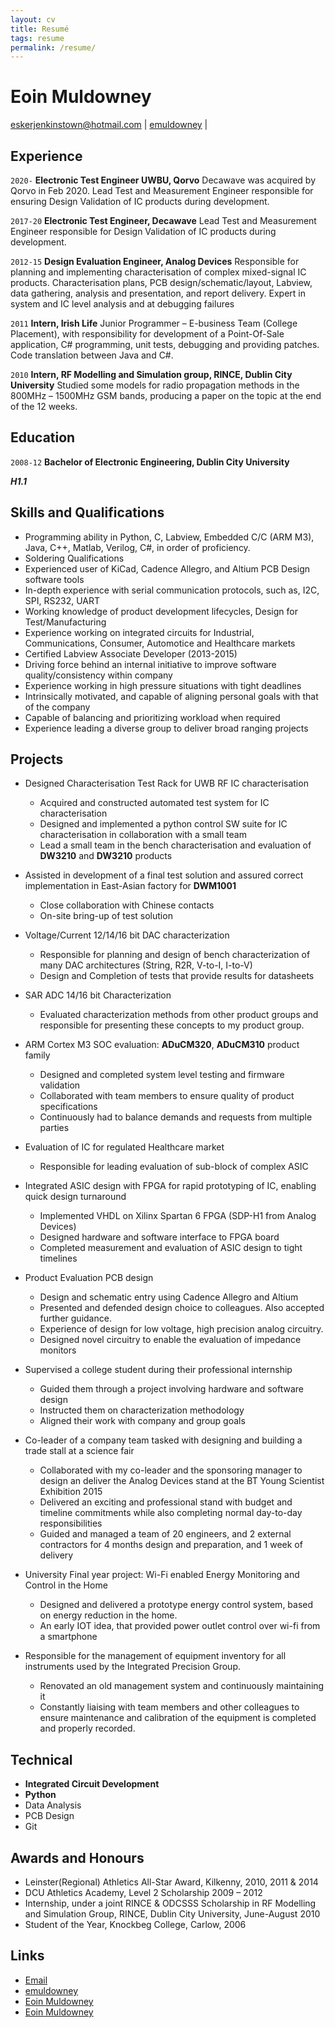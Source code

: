 ```yaml
---
layout: cv
title: Resumé
tags: resume
permalink: /resume/
---
```

# Eoin Muldowney

<div id="webaddress">
<a href="mailto:eskerjenkinstown@hotmail.com">eskerjenkinstown@hotmail.com</a>
|
<i class="fa fa-github"></i> <a href="http://github.com/emuldowney">emuldowney</a>
|
<!--<i class="fa fa-twitter"></i> <a href="http://twitter.com/EoinMuldowney">EoinMuldowney</a>-->
</div>


## Experience

`2020-`
__Electronic Test Engineer UWBU, Qorvo__ Decawave was acquired by Qorvo in Feb 2020. Lead Test and Measurement Engineer responsible for ensuring Design Validation of IC products during development.

`2017-20`
__Electronic Test Engineer, Decawave__ Lead Test and Measurement Engineer responsible for Design Validation of IC products during development.

`2012-15`
__Design Evaluation Engineer, Analog Devices__ Responsible for planning and implementing characterisation of complex mixed-signal IC products. Characterisation plans, PCB design/schematic/layout, Labview, data gathering, analysis and presentation, and report delivery. Expert in system and IC level analysis and at debugging failures

`2011`
__Intern, Irish Life__ Junior Programmer – E-business Team (College Placement), with responsibility for development of a Point-Of-Sale application, C# programming, unit tests, debugging and providing patches. Code translation between Java and C#.

`2010`
__Intern, RF Modelling and Simulation group, RINCE, Dublin City University__ Studied some models for radio propagation methods in the 800MHz – 1500MHz GSM bands, producing a paper on the topic at the end of the 12 weeks.

## Education

`2008-12`
__Bachelor of Electronic Engineering, Dublin City University__

***H1.1***  

## Skills and Qualifications

* Programming ability in Python, C, Labview, Embedded C/C (ARM M3), Java, C++, Matlab, Verilog, C#, in order of proficiency.
* Soldering Qualifications
* Experienced user of KiCad, Cadence Allegro, and Altium PCB Design software tools
* In-depth experience with serial communication protocols, such as, I2C, SPI, RS232, UART
* Working knowledge of product development lifecycles, Design for Test/Manufacturing
* Experience working on integrated circuits for Industrial, Communications, Consumer, Automotice and Healthcare markets
* Certified Labview Associate Developer (2013-2015)
* Driving force behind an internal initiative to improve software quality/consistency within company
* Experience working in high pressure situations with tight deadlines
* Intrinsically motivated, and capable of aligning personal goals with that of the company
* Capable of balancing and prioritizing workload when required
* Experience leading a diverse group to deliver broad ranging projects


## Projects

* Designed Characterisation Test Rack for UWB RF IC characterisation 
  * Acquired and constructed automated test system for IC characterisation 
  * Designed and implemented a python control SW suite for IC characterisation in collaboration with a small team 
  * Lead a small team in the bench characterisation and evaluation of **DW3210** and **DW3210** products 

* Assisted in development of a final test solution and assured correct implementation in East-Asian factory for **DWM1001**
  * Close collaboration with Chinese contacts
  * On-site bring-up of test solution

* Voltage/Current 12/14/16 bit DAC characterization 
  * Responsible for planning and design of bench characterization of many DAC architectures (String, R2R, V-to-I, I-to-V) 
  * Design and Completion of tests that provide results for datasheets 

* SAR ADC 14/16 bit Characterization
  * Evaluated characterization methods from other product groups and responsible for presenting these concepts to my product group.

* ARM Cortex M3 SOC evaluation: **ADuCM320**, **ADuCM310** product family
  * Designed and completed system level testing and firmware validation
  * Collaborated with team members to ensure quality of product specifications
  * Continuously had to balance demands and requests from multiple parties

* Evaluation of IC for regulated Healthcare market
  * Responsible for leading evaluation of sub-block of complex ASIC

* Integrated ASIC design with FPGA for rapid prototyping of IC, enabling quick design turnaround
  * Implemented VHDL on Xilinx Spartan 6 FPGA (SDP-H1 from Analog Devices)
  * Designed hardware and software interface to FPGA board
  * Completed measurement and evaluation of ASIC design to tight timelines

* Product Evaluation PCB design
  * Design and schematic entry using Cadence Allegro and Altium
  * Presented and defended design choice to colleagues. Also accepted further guidance.
  * Experience of design for low voltage, high precision analog circuitry.
  * Designed novel circuitry to enable the evaluation of impedance monitors

* Supervised a college student during their professional internship
  * Guided them through a project involving hardware and software design
  * Instructed them on characterization methodology
  * Aligned their work with company and group goals

* Co-leader of a company team tasked with designing and building a trade stall at a science fair
  * Collaborated with my co-leader and the sponsoring manager to design an deliver the Analog Devices stand at the BT Young Scientist Exhibition 2015
  * Delivered an exciting and professional stand with budget and timeline commitments while also completing normal day-to-day responsibilities
  * Guided and managed a team of 20 engineers, and 2 external contractors for 4 months design and preparation, and 1 week of delivery

* University Final year project: Wi-Fi enabled Energy Monitoring and Control in the Home
  * Designed and delivered a prototype energy control system, based on energy reduction in the home.
  * An early IOT idea, that provided power outlet control over wi-fi from a smartphone

* Responsible for the management of equipment inventory for all instruments used by the Integrated Precision Group.
  * Renovated an old management system and continuously maintaining it
  * Constantly liaising with team members and other colleagues to ensure maintenance and calibration of the equipment is completed and properly recorded.



## Technical

* **Integrated Circuit Development**
* **Python**
* Data Analysis
* PCB Design
* Git
 

## Awards and Honours

* Leinster(Regional) Athletics All-Star Award, Kilkenny, 2010, 2011 & 2014
* DCU Athletics Academy, Level 2 Scholarship 2009 – 2012
* Internship, under a joint RINCE & ODCSSS Scholarship in RF Modelling and Simulation Group, RINCE, Dublin City University, June-August 2010
* Student of the Year, Knockbeg College, Carlow, 2006



## Links

* <i class="fa fa-envelope"></i> <a href="mailto:eskerjenkinstown@hotmail.com">Email</a><br />
* <i class="fa fa-github"></i> <a href="http://github.com/emuldowney">emuldowney</a><br />
* <i class="fa fa-twitter"></i> <a href="http://twitter.com/EoinMuldowney">Eoin Muldowney</a><br />
* <i class="fa fa-linkedin"></i> <a href="http://linkedin.com/in/eoin-muldowney-45111723">Eoin Muldowney</a><br />

<!-- ### Footer

Last updated: April 2020 -->
